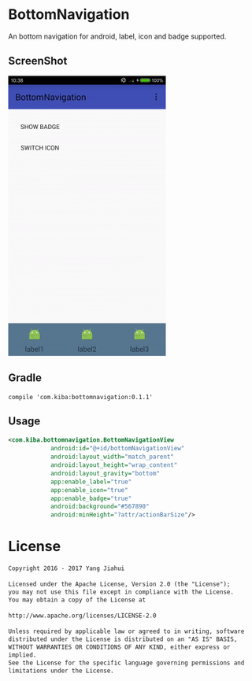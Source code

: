 # BottomNavigation
An bottom navigation for android, label, icon and badge supported.
## ScreenShot
![image](/demo.gif)

## Gradle
    compile 'com.kiba:bottomnavigation:0.1.1'
    
## Usage
```xml
<com.kiba.bottomnavigation.BottomNavigationView
            android:id="@+id/bottomNavigationView"
            android:layout_width="match_parent"
            android:layout_height="wrap_content"
            android:layout_gravity="bottom"
            app:enable_label="true"
            app:enable_icon="true"
            app:enable_badge="true"
            android:background="#567890"
            android:minHeight="?attr/actionBarSize"/>
```

# License
    Copyright 2016 - 2017 Yang Jiahui

    Licensed under the Apache License, Version 2.0 (the "License");
    you may not use this file except in compliance with the License.
    You may obtain a copy of the License at

    http://www.apache.org/licenses/LICENSE-2.0

    Unless required by applicable law or agreed to in writing, software
    distributed under the License is distributed on an "AS IS" BASIS,
    WITHOUT WARRANTIES OR CONDITIONS OF ANY KIND, either express or implied.
    See the License for the specific language governing permissions and
    limitations under the License.